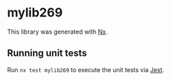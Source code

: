 # mylib269

This library was generated with [Nx](https://nx.dev).

## Running unit tests

Run `nx test mylib269` to execute the unit tests via [Jest](https://jestjs.io).
